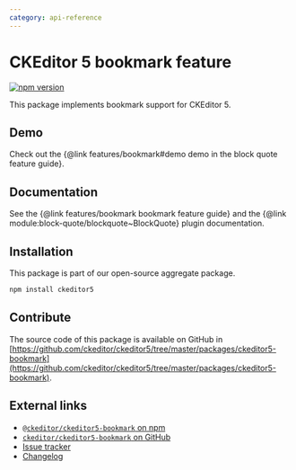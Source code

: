 ```yaml
---
category: api-reference
---
```


# CKEditor&nbsp;5 bookmark feature

[![npm version](https://badge.fury.io/js/%40ckeditor%2Fckeditor5-block-quote.svg)](https://www.npmjs.com/package/@ckeditor/ckeditor5-bookmark)

This package implements bookmark support for CKEditor&nbsp;5.

## Demo

Check out the {@link features/bookmark#demo demo in the block quote feature guide}.

## Documentation

See the {@link features/bookmark bookmark feature guide} and the {@link module:block-quote/blockquote~BlockQuote} plugin documentation.

## Installation

This package is part of our open-source aggregate package.

```bash
npm install ckeditor5
```

## Contribute

The source code of this package is available on GitHub in [https://github.com/ckeditor/ckeditor5/tree/master/packages/ckeditor5-bookmark](https://github.com/ckeditor/ckeditor5/tree/master/packages/ckeditor5-bookmark).

## External links

* [`@ckeditor/ckeditor5-bookmark` on npm](https://www.npmjs.com/package/@ckeditor/ckeditor5-bookmark)
* [`ckeditor/ckeditor5-bookmark` on GitHub](https://github.com/ckeditor/ckeditor5/tree/master/packages/ckeditor5-bookmark)
* [Issue tracker](https://github.com/ckeditor/ckeditor5/issues)
* [Changelog](https://github.com/ckeditor/ckeditor5/blob/master/CHANGELOG.md)
